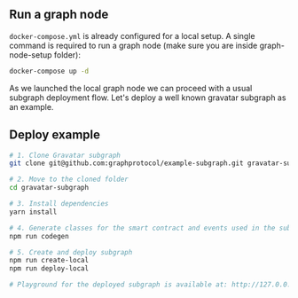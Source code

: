 ## Run a graph node
`docker-compose.yml` is already configured for a local setup. A single command is required to run a graph node (make sure you are inside graph-node-setup folder):
```sh
docker-compose up -d
```

As we launched the local graph node we can proceed with a usual subgraph deployment flow. Let's deploy a well known gravatar subgraph as an example.

## Deploy example
```sh
# 1. Clone Gravatar subgraph
git clone git@github.com:graphprotocol/example-subgraph.git gravatar-subgraph

# 2. Move to the cloned folder
cd gravatar-subgraph

# 3. Install dependencies
yarn install

# 4. Generate classes for the smart contract and events used in the subgraph
npm run codegen

# 5. Create and deploy subgraph
npm run create-local
npm run deploy-local

# Playground for the deployed subgraph is available at: http://127.0.0.1:8000/subgraphs/name/example/graphql
```
